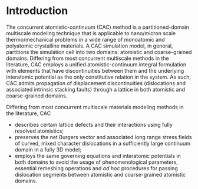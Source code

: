 # Introduction

The concurrent atomistic-continuum \(CAC\) method is a partitioned-domain multiscale modeling technique that is applicable to nano/micron scale thermo/mechanical problems in a wide range of monoatomic and polyatomic crystalline materials. A CAC simulation model, in general, partitions the simulation cell into two domains: atomistic and coarse-grained domains. Differing from most concurrent multiscale methods in the literature, CAC employs a unified atomistic-continuum integral formulation with elements that have discontinuities between them and the underlying interatomic potential as the only constitutive relation in the system. As such, CAC admits propagation of displacement discontinuities (dislocations and associated intrinsic stacking faults) through a lattice in both atomistic and coarse-grained domains.

Differing from most concurrent multiscale materials modeling methods in the literature, CAC

* describes certain lattice defects and their interactions using fully resolved atomistics;
* preserves the net Burgers vector and associated long range stress fields of curved, mixed character dislocations in a sufficiently large continuum domain in a fully 3D model;
* employs the same governing equations and interatomic potentials in both domains to avoid the usage of phenomenological parameters, essential remeshing operations and _ad hoc_ procedures for passing dislocation segments between atomistic and coarse-grained atomistic domains.